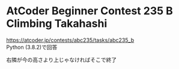 # AtCoder Beginner Contest 235 B Climbing Takahashi  
https://atcoder.jp/contests/abc235/tasks/abc235_b  
Python (3.8.2)で回答  

右隣が今の高さより上じゃなければそこで終了
